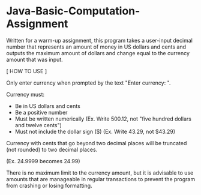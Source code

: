 # Java-Basic-Computation-Assignment
Written for a warm-up assignment, this program takes a user-input decimal number that represents an amount of money in US dollars and cents and outputs the maximum amount of dollars and change equal to the currency amount that was input.

[ HOW TO USE ]

Only enter currency when prompted by the text "Enter currency: ".

Currency must:
  - Be in US dollars and cents
  - Be a positive number
  - Must be written numerically
    (Ex. Write 500.12, not "five hundred dollars and twelve cents")
  - Must not include the dollar sign ($)
    (Ex. Write 43.29, not $43.29)

Currency with cents that go beyond two decimal places will be truncated
(not rounded) to two decimal places.

(Ex. 24.9999 becomes 24.99)

There is no maximum limit to the currency amount, but it is advisable to
use amounts that are manageable in regular transactions to prevent the program from
crashing or losing formatting.
